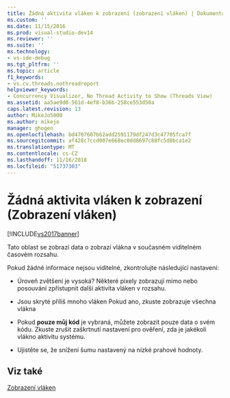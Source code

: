 ```yaml
---
title: Žádná aktivita vláken k zobrazení (zobrazení vláken) | Dokumentace Microsoftu
ms.custom: ''
ms.date: 11/15/2016
ms.prod: visual-studio-dev14
ms.reviewer: ''
ms.suite: ''
ms.technology:
- vs-ide-debug
ms.tgt_pltfrm: ''
ms.topic: article
f1_keywords:
- vs.cv.threads.nothreadreport
helpviewer_keywords:
- Concurrency Visualizer, No Thread Activity to Show (Threads View)
ms.assetid: aa5ae9d0-561d-4ef8-b36b-258ce553d50a
caps.latest.revision: 13
author: MikeJo5000
ms.author: mikejo
manager: ghogen
ms.openlocfilehash: bd4707607b62add2591179df247d3c47705fca7f
ms.sourcegitcommit: af428c7ccd007e668ec0dd8697c88fc5d8bca1e2
ms.translationtype: MT
ms.contentlocale: cs-CZ
ms.lasthandoff: 11/16/2018
ms.locfileid: "51737303"
---
```

# <a name="no-thread-activity-to-show-threads-view"></a>Žádná aktivita vláken k zobrazení (Zobrazení vláken)
[!INCLUDE[vs2017banner](../includes/vs2017banner.md)]

Tato oblast se zobrazí data o zobrazí vlákna v současném viditelném časovém rozsahu.  
  
 Pokud žádné informace nejsou viditelné, zkontrolujte následující nastavení:  
  
-   Úroveň zvětšení je vysoká? Některé pixely zobrazují mimo nebo posouvání zpřístupnit další aktivita vláken v rozsahu.  
  
-   Jsou skryté příliš mnoho vláken Pokud ano, zkuste zobrazuje všechna vlákna  
  
-   Pokud **pouze můj kód** je vybraná, můžete zobrazit pouze data o svém kódu. Zkuste zrušit zaškrtnutí nastavení pro ověření, zda je jakékoli vlákno aktivitu systému.  
  
-   Ujistěte se, že snížení šumu nastavený na nízké prahové hodnoty.  
  
## <a name="see-also"></a>Viz také  
 [Zobrazení vláken](../profiling/threads-view-parallel-performance.md)



